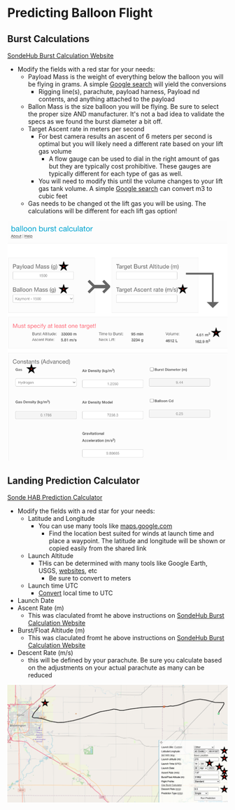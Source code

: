 

# Predicting Balloon Flight

## Burst Calculations

[SondeHub Burst Calculation Website](https://sondehub.org/calc/)

- Modify the fields with a red star for your needs:
  - Payload Mass is the weight of everything below the balloon you will be flying in grams. A simple [Google search](https://www.google.com/search?q=pounds+to+grams&oq=pounds+to+gram&aqs=chrome.0.35i39j69i57j0i512l8.4770j0j7&sourceid=chrome&ie=UTF-8) will yield the conversions
    - Rigging line(s), parachute, payload harness, Payload nd contents, and anything attached to the payload
  - Ballon Mass is the size balloon you will be flying. Be sure to select the proper size AND manufacturer. It's not a bad idea to validate the specs as we found the burst diameter a bit off.
  - Target Ascent rate in meters per second
    - For best camera results an ascent of 6 meters per second is optimal but you will likely need a different rate based on your lift gas volume
      - A flow gauge can be used to dial in the right amount of gas but they are typically cost prohibitive. These gauges are typically different for each type of gas as well.
    - You will need to modify this until the volume changes to your lift gas tank volume. A simple [Google search](https://www.google.com/search?q=cubic+feet+to+meters&sxsrf=APwXEdcz7Z9132iZwT_5k74WRE1ANWrVwA%3A1682485057227&ei=Qa9IZLvEDf-iptQP4aqroAg&ved=0ahUKEwj76LOh4cb-AhV_kYkEHWHVCoQQ4dUDCBA&uact=5&oq=cubic+feet+to+meters&gs_lcp=Cgxnd3Mtd2l6LXNlcnAQAzIFCAAQgAQyBQgAEIAEMgUIABCABDIFCAAQgAQyBggAEBYQHjIICAAQFhAeEA8yBggAEBYQHjIGCAAQFhAeMgYIABAWEB4yBggAEBYQHjoECCMQJzoHCAAQigUQQzoKCAAQigUQsQMQQzoNCC4QigUQsQMQgwEQQzoLCAAQgAQQsQMQgwE6CAgAEIoFEJECOgsIABCKBRCxAxCRAkoECEEYAFAAWP0kYKInaABwAXgAgAHIAYgB0BKSAQYxLjE4LjGYAQCgAQHAAQE&sclient=gws-wiz-serp) can convert m3 to cubic feet
   - Gas needs to be changed ot the lift gas you will be using. The calculations will be different for each lift gas option!


![SonceHub_Burst_image](assets/images/sondehub_burst.png)

## Landing Prediction Calculator

[Sonde HAB Prediction Calculator](https://predict.sondehub.org/)

- Modify the fields with a red star for your needs:
  - Latitude and Longitude
    - You can use many tools like [maps.google.com](maps.google.com)
      - Find the location best suited for winds at launch time and place a waypoint. The latitude and longitude will be shown or copied easily from the shared link
  - Launch Altitude
    - THis can be determined with many tools like Google Earth, USGS, [websites](https://whatismyelevation.com/), etc
      - Be sure to convert to meters
  - Launch time UTC
    - [Convert](https://www.google.com/search?q=what+time+is+it+utc&oq=What+time+is+it+utc&aqs=chrome.0.35i39j0i512l9.2977j0j7&sourceid=chrome&ie=UTF-8) local time to UTC
- Launch Date
- Ascent Rate (m)
  - This was claculated fromt he above instructions on [SondeHub Burst Calculation Website](https://sondehub.org/calc/)
- Burst/Float Altitude (m)
  - This was claculated fromt he above instructions on [SondeHub Burst Calculation Website](https://sondehub.org/calc/)
- Descent Rate (m/s)
  - this will be defined by your parachute. Be sure you calculate based on the adjustments on your actual parachute as many can be reduced

![SonceHub_Burst_image](assets/images/sonde_prediction.png)
